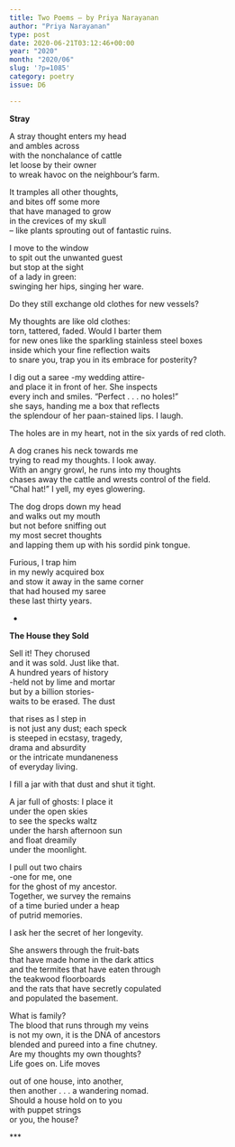 ```yaml
---
title: Two Poems – by Priya Narayanan
author: "Priya Narayanan"
type: post
date: 2020-06-21T03:12:46+00:00
year: "2020"
month: "2020/06"
slug: '?p=1085'
category: poetry
issue: D6

---
```

**Stray**

A stray thought enters my head  
and ambles across  
with the nonchalance of cattle  
let loose by their owner  
to wreak havoc on the neighbour’s farm.

It tramples all other thoughts,  
and bites off some more  
that have managed to grow  
in the crevices of my skull  
&#8211; like plants sprouting out of fantastic ruins.

I move to the window  
to spit out the unwanted guest  
but stop at the sight  
of a lady in green:  
swinging her hips, singing her ware.

Do they still exchange old clothes for new vessels?

My thoughts are like old clothes:  
torn, tattered, faded. Would I barter them  
for new ones like the sparkling stainless steel boxes  
inside which your fine reflection waits  
to snare you, trap you in its embrace for posterity?

I dig out a saree -my wedding attire-  
and place it in front of her. She inspects  
every inch and smiles. “Perfect . . . no holes!”  
she says, handing me a box that reflects  
the splendour of her paan-stained lips. I laugh.

The holes are in my heart, not in the six yards of red cloth.

A dog cranes his neck towards me  
trying to read my thoughts. I look away.  
With an angry growl, he runs into my thoughts  
chases away the cattle and wrests control of the field.  
“Chal hat!” I yell, my eyes glowering.

The dog drops down my head  
and walks out my mouth  
but not before sniffing out  
my most secret thoughts  
and lapping them up with his sordid pink tongue.

Furious, I trap him  
in my newly acquired box  
and stow it away in the same corner  
that had housed my saree  
these last thirty years.

*

**The House they Sold**

Sell it! They chorused  
and it was sold. Just like that.  
A hundred years of history  
-held not by lime and mortar  
but by a billion stories-  
waits to be erased. The dust

that rises as I step in  
is not just any dust; each speck  
is steeped in ecstasy, tragedy,  
drama and absurdity  
or the intricate mundaneness  
of everyday living.

I fill a jar with that dust and shut it tight.

A jar full of ghosts: I place it  
under the open skies  
to see the specks waltz  
under the harsh afternoon sun  
and float dreamily  
under the moonlight.

I pull out two chairs  
-one for me, one  
for the ghost of my ancestor.  
Together, we survey the remains  
of a time buried under a heap  
of putrid memories.

I ask her the secret of her longevity.

She answers through the fruit-bats  
that have made home in the dark attics  
and the termites that have eaten through  
the teakwood floorboards  
and the rats that have secretly copulated  
and populated the basement.

What is family?  
The blood that runs through my veins  
is not my own, it is the DNA of ancestors  
blended and pureed into a fine chutney.  
Are my thoughts my own thoughts?  
Life goes on. Life moves

out of one house, into another,  
then another . . . a wandering nomad.  
Should a house hold on to you  
with puppet strings  
or you, the house?

\***
